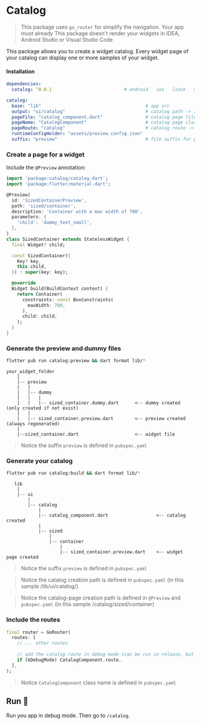 # Catalog

> This package uses `go_router` for simplify the navigation. Your app must already
> This package doesn't render your widgets in IDEA, Android Studio or Visual Studio Code

This package allows you to create a widget catalog. Every widget page of your catalog can display one or more samples of your widget.

#### Installation

```yaml
dependencies:
  catalog: ^0.0.1                           # android   ios   linux   macos   web   windows

catalog:
  base: "lib"                                       # app src
  output: "ui/catalog"                              # catalog path -> /lib/ui/catalog/
  pageFile: "catalog_component.dart"                # catalog page file
  pageName: "CatalogComponent"                      # catalog page class
  pageRoute: "catalog"                              # catalog route -> /catalog
  runtimeConfigHolder: "assets/preview_config.json"
  suffix: "preview"                                 # file suffix for preview files -> my_widget.preview.dart
```

### Create a page for a widget

Include the `@Preview` annotation:

```dart
import 'package:catalog/catalog.dart';
import 'package:flutter/material.dart';

@Preview(
  id: 'SizedContainerPreview',
  path: 'sized/container',
  description: 'Container with a max width of 700',
  parameters: {
    'child': 'dummy_text_small',
  },
)
class SizedContainer extends StatelessWidget {
  final Widget? child;

  const SizedContainer({
    Key? key,
    this.child,
  }) : super(key: key);

  @override
  Widget build(BuildContext context) {
    return Container(
      constraints: const BoxConstraints(
        maxWidth: 700,
      ),
      child: child,
    );
  }
}
```

### Generate the preview and dummy files

```bash
flutter pub run catalog:preview && dart format lib/*
```

```
your_widget_folder
    |
    |-- preview
    |   |
    |   |-- dummy
    |   |   |
    |   |   |-- sized_container.dummy.dart      <-- dummy created (only created if not exist)
    |   |
    |   |-- sized_container.preview.dart        <-- preview created (always regenerated)
    |
    |--sized_container.dart                     <-- widget file
```

> Notice the suffix `preview` is defined in `pubspec.yaml`

### Generate your catalog

```bash
flutter pub run catalog:build && dart format lib/*
```

```
   lib
    |
    |-- ui
        |
        |-- catalog
            |
            |-- catalog_component.dart                  <-- catalog created
            |
            |-- sized
                |
                |-- container
                    |
                    |-- sized_container.preview.dart    <-- widget page created

```

> Notice the suffix `preview` is defined in `pubspec.yaml`

> Notice the catalog creation path is defined in `pubspec.yaml` (in this sample /lib/ui/catalog/)

> Notice the catalog-page creation path is defined in `@Preview` and `pubspec.yaml` (in this sample /catalog/sized/container)


### Include the routes

```dart
final router = GoRouter(
  routes: [
    // ... other routes
    
    // add the catalog route in debug mode (can be run in release, but it is not recommended)
    if (kDebugMode) CatalogComponent.route,
  ],
);
```

> Notice `CatalogComponent` class name is defined in `pubspec.yaml`

## Run 🚀

Run you app in debug mode. Then go to `/catalog`.
